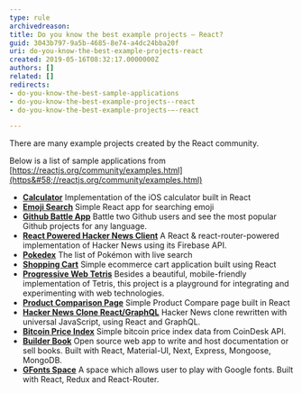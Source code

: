 ```yaml
---
type: rule
archivedreason: 
title: Do you know the best example projects – React?
guid: 3043b797-9a5b-4685-8e74-a4dc24bba20f
uri: do-you-know-the-best-example-projects-react
created: 2019-05-16T08:32:17.0000000Z
authors: []
related: []
redirects:
- do-you-know-the-best-sample-applications
- do-you-know-the-best-example-projects--react
- do-you-know-the-best-example-projects-–-react

---
```


There are many example projects created by the React community.  


<!--endintro-->

Below is a list of sample applications from [https://reactjs.org/community/examples.html](https&#58;//reactjs.org/community/examples.html)

* **[Calculator](https&#58;//github.com/ahfarmer/calculator)** Implementation of the iOS calculator built in React
* **[Emoji Search](https&#58;//github.com/ahfarmer/emoji-search)** Simple React app for searching emoji
* **[Github Battle App](https&#58;//tm.dev/react-course-project/)** Battle two Github users and see the most popular Github projects for any language.
* **[React Powered Hacker News Client](https&#58;//github.com/insin/react-hn)** A React & react-router-powered implementation of Hacker News using its Firebase API.
* **[Pokedex](https&#58;//github.com/alik0211/pokedex)** The list of Pokémon with live search
* **[Shopping Cart](https&#58;//github.com/jeffersonRibeiro/react-shopping-cart)** Simple ecommerce cart application built using React
* **[Progressive Web Tetris](https&#58;//github.com/skidding/flatris)** Besides a beautiful, mobile-friendly implementation of Tetris, this project is a playground for integrating and experimenting with web technologies.
* **[Product Comparison Page](https&#58;//github.com/Rhymond/product-compare-react)** Simple Product Compare page built in React
* **[Hacker News Clone React/GraphQL](https&#58;//github.com/clintonwoo/hackernews-react-graphql)** Hacker News clone rewritten with universal JavaScript, using React and GraphQL.
* **[Bitcoin Price Index](https&#58;//github.com/mrkjlchvz/bitcoin-price-index)** Simple bitcoin price index data from CoinDesk API.
* **[Builder Book](https&#58;//github.com/builderbook/builderbook)** Open source web app to write and host documentation or sell books. Built with React, Material-UI, Next, Express, Mongoose, MongoDB.
* **[GFonts Space](https&#58;//github.com/pankajladhar/GFontsSpace)** A space which allows user to play with Google fonts. Built with React, Redux and React-Router.
